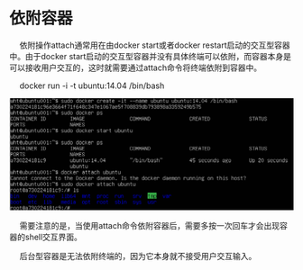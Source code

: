 <h1>依附容器</h1>

<p>&emsp; 依附操作attach通常用在由docker start或者docker restart启动的交互型容器中。由于docker start启动的交互型容器并没有具体终端可以依附，而容器本身是可以接收用户交互的，这时就需要通过attach命令将终端依附到容器中。</p>

<p>&emsp; docker run -i -t ubuntu:14.04 /bin/bash</p>


<img src="./assets/15.png" />




<p>&emsp; 需要注意的是，当使用attach命令依附容器后，需要多按一次回车才会出现容器的shell交互界面。</p>



<p>&emsp; 后台型容器是无法依附终端的，因为它本身就不接受用户交互输入。</p>


